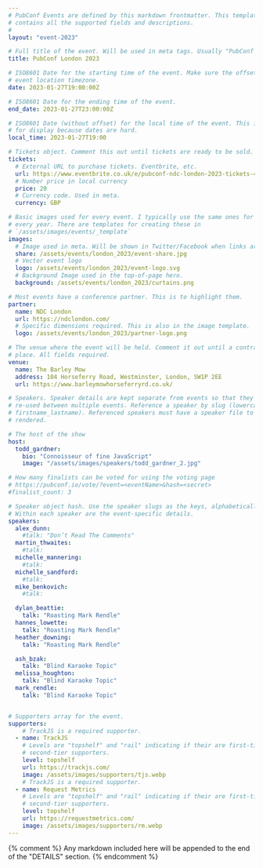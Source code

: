 ```yaml
---
# PubConf Events are defined by this markdown frontmatter. This template
# contains all the supported fields and descriptions.
#
layout: "event-2023"

# Full title of the event. Will be used in meta tags. Usually "PubConf City Year"
title: PubConf London 2023

# ISO8601 Date for the starting time of the event. Make sure the offset is in the
# event location timezone.
date: 2023-01-27T19:00:00Z

# ISO8601 Date for the ending time of the event.
end_date: 2023-01-27T23:00:00Z

# ISO8601 Date (without offset) for the local time of the event. This is used
# for display because dates are hard.
local_time: 2023-01-27T19:00

# Tickets object. Comment this out until tickets are ready to be sold.
tickets:
  # External URL to purchase tickets. Eventbrite, etc.
  url: https://www.eventbrite.co.uk/e/pubconf-ndc-london-2023-tickets-487578629807
  # Number price in local currency
  price: 20
  # Currency code. Used in meta.
  currency: GBP

# Basic images used for every event. I typically use the same ones for a location
# every year. There are templates for creating these in
# `/assets/images/events/_template`
images:
  # Image used in meta. Will be shown in Twitter/Facebook when links are shared.
  share: /assets/events/london_2023/event-share.jpg
  # Vector event logo
  logo: /assets/events/london_2023/event-logo.svg
  # Background Image used in the top-of-page hero.
  background: /assets/events/london_2023/curtains.png

# Most events have a conference partner. This is to highlight them.
partner:
  name: NDC London
  url: https://ndclondon.com/
  # Specific dimensions required. This is also in the image template.
  logo: /assets/events/london_2023/partner-logo.png

# The venue where the event will be held. Comment it out until a contract is in
# place. All fields required.
venue:
  name: The Barley Mow
  address: 104 Horseferry Road, Westminster, London, SW1P 2EE
  url: https://www.barleymowhorseferryrd.co.uk/

# Speakers. Speaker details are kept separate from events so that they can be
# re-used between multiple events. Reference a speaker by slug (lowercase,
# firstname_lastname). Referenced speakers must have a speaker file to be
# rendered.

# The host of the show
host:
  todd_gardner:
    bio: "Connoisseur of fine JavaScript"
    image: "/assets/images/speakers/todd_gardner_2.jpg"

# How many finalists can be voted for using the voting page
# https://pubconf.io/vote/?event=<eventName>&hash=<secret>
#finalist_count: 3

# Speaker object hash. Use the speaker slugs as the keys, alphabetically listed.
# Within each speaker are the event-specific details.
speakers:
  alex_dunn:
    #talk: "Don’t Read The Comments"
  martin_thwaites:
    #talk:
  michelle_mannering:
    #talk:
  michelle_sandford:
    #talk:
  mike_benkovich:
    #talk:

  dylan_beattie:
    talk: "Roasting Mark Rendle"
  hannes_lowette:
    talk: "Roasting Mark Rendle"
  heather_downing:
    talk: "Roasting Mark Rendle"

  ash_bzak:
    talk: "Blind Karaoke Topic"
  melissa_houghton:
    talk: "Blind Karaoke Topic"
  mark_rendle:
    talk: "Blind Karaoke Topic"


# Supporters array for the event.
supporters:
    # TrackJS is a required supporter.
  - name: TrackJS
    # Levels are "topshelf" and "rail" indicating if their are first-tier or
    # second-tier supporters.
    level: topshelf
    url: https://trackjs.com/
    image: /assets/images/supporters/tjs.webp
    # TrackJS is a required supporter.
  - name: Request Metrics
    # Levels are "topshelf" and "rail" indicating if their are first-tier or
    # second-tier supporters.
    level: topshelf
    url: https://requestmetrics.com/
    image: /assets/images/supporters/rm.webp
---
```


{% comment %}
Any markdown included here will be appended to the end of the "DETAILS" section.
{% endcomment %}
